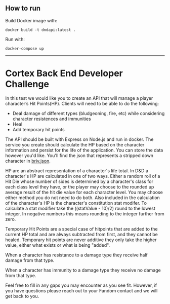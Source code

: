 ## How to run

Build Docker image with:

```
docker build -t dndapi:latest .
```

Run with:

```
docker-compose up
```

---

# Cortex Back End Developer Challenge

In this test we would like you to create an API that will manage a player character’s Hit Points(HP). Clients will need to be able to do the following:

-   Deal damage of different types (bludgeoning, fire, etc) while considering character resistences and immunities
-   Heal
-   Add temporary hit points

The API should be built with Express on Node.js and run in docker. The service you create should calculate the HP based on the character information and persist for the life of the application. You can store the data however you'd like. You'll find the json that represents a stripped down character in [briv.json](briv.json).

HP are an abstract representation of a character's life total. In D&D a character's HP are calculated in one of two ways. Either a random roll of a Hit Die whose number of sides is determined by a character's class for each class level they have, or the player may choose to the rounded up average result of the hit die value for each character level. You may choose either method you do not need to do both. Also included in the calculation of the character's HP is the character's constitution stat modifer. To calculate a stat modifier take the ((statValue - 10)/2) round to the lowest integer. In negative numbers this means rounding to the integer further from zero.

Temporary Hit Points are a special case of hitpoints that are added to the current HP total and are always subtracted from first, and they cannot be healed. Temporary hit points are never additive they only take the higher value, either what exists or what is being "added".

When a character has resistance to a damage type they receive half damage from that type.

When a character has immunity to a damage type they receive no damage from that type.

Feel free to fill in any gaps you may encounter as you see fit. However, if you have questions please reach out to your Fandom contact and we will get back to you.
